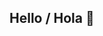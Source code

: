 ## Hello / Hola  👋

<!--
**philrice/philrice** is a ✨ _special_ ✨ repository because its `README.md` (this file) appears on your GitHub profile.

Here are some ideas to get you started:
-- >
- 🔭 I’m currently working as a Platform Engineer for Littlefish, an MSP in the UK
- 🌱 I’m currently learning Kubernetes and adding useful real world apps to my homelab cluster 
- ⚡ Fun fact: I lived in Bolivia for 15 years and also have Bolivian nationality

